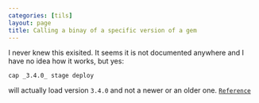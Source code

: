```yaml
---
categories: [tils]
layout: page
title: Calling a binay of a specific version of a gem
---
```


I never knew this exisited. It seems it is not documented anywhere and I have no idea how it works, but yes:

```cap _3.4.0_ stage deploy```

will actually load version ```3.4.0``` and not a newer or an older one. [`Reference`][reference]

[reference]: http://stackoverflow.com/questions/4061596/how-can-i-call-an-older-version-of-a-gem-from-the-commandline
